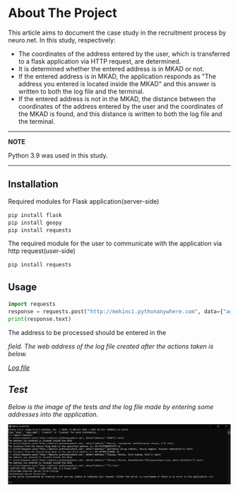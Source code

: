 # About The Project

This article aims to document the case study in the recruitment process by neuro.net. In this study, respectively:

- The coordinates of the address entered by the user, which is transferred to a flask application via HTTP request, are determined.
- It is determined whether the entered address is in MKAD or not. 
- If the entered address is in MKAD, the application responds as "The address you entered is located inside the MKAD" and this answer is written to both the log file and the terminal.
- If the entered address is not in the MKAD, the distance between the coordinates of the address entered by the user and the coordinates of the MKAD is found, and this distance is written to both the log file and the terminal.
---
**NOTE**

Python 3.9 was used in this study.

---


## Installation
Required modules for Flask application(server-side)
```bash
pip install flask
pip install geopy
pip install requests
```
The required module for the user to communicate with the application via http request(user-side)
```bash
pip install requests
```
## Usage

```python
import requests
response = requests.post("http://mekinci.pythonanywhere.com", data={"address":"<address>"})
print(response.text)
```
The address to be processed should be entered in the <address> field. The web address of the log file created after the actions taken is below.

[Log file](https://mekinci.pythonanywhere.com/static/neuro_case.log)
## Test
Below is the image of the tests and the log file made by entering some addresses into the application.

![alt text](https://github.com/metinekinci/neuro_case/blob/main/terminal_ss.PNG?raw=true)
  
